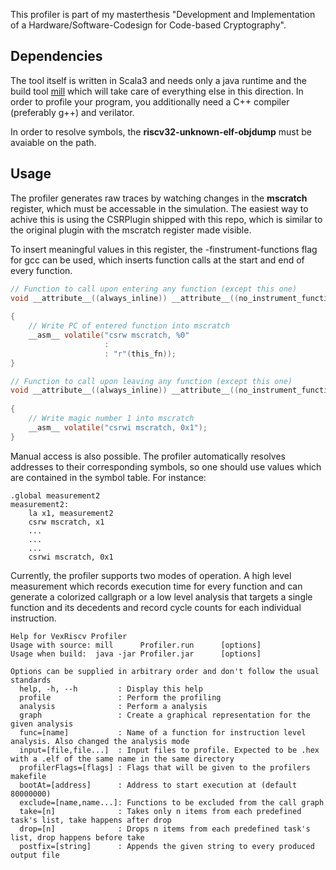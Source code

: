 
This profiler is part of my masterthesis "Development and Implementation of a Hardware/Software-Codesign for Code-based Cryptography".

## Dependencies

The tool itself is written in Scala3 and needs only a java runtime and the build tool [mill](https://github.com/com-lihaoyi/mill) 
which will take care of everything else in this direction. In order to profile your program, you additionally need a C++ compiler 
(preferably g++) and verilator.

In order to resolve symbols, the **riscv32-unknown-elf-objdump** must be avaiable on the path.

## Usage

The profiler generates raw traces by watching changes in the **mscratch** register, which must be accessable in the simulation. 
The easiest way to achive this is using the CSRPlugin shipped with this repo, which is similar to the original plugin with the mscratch 
register made visible.

To insert meaningful values in this register, the -finstrument-functions flag for gcc can be used, which inserts function calls 
at the start and end of every function.

```c
// Function to call upon entering any function (except this one)
void __attribute__((always_inline)) __attribute__((no_instrument_function)) __cyg_profile_func_enter(void *this_fn,
                                                                                                     __attribute__((unused)) void *call_site)
{
    // Write PC of entered function into mscratch
    __asm__ volatile("csrw mscratch, %0"
                     :
                     : "r"(this_fn));
}

// Function to call upon leaving any function (except this one)
void __attribute__((always_inline)) __attribute__((no_instrument_function)) __cyg_profile_func_exit(__attribute__((unused)) void *this_fn,
                                                                                                    __attribute__((unused)) void *call_site)
{
    // Write magic number 1 into mscratch
    __asm__ volatile("csrwi mscratch, 0x1");
}
```

Manual access is also possible. The profiler automatically resolves addresses to their corresponding symbols, so one should use 
values which are contained in the symbol table. For instance:

```
.global measurement2
measurement2:
    la x1, measurement2
    csrw mscratch, x1
    ...
    ...
    ...
    csrwi mscratch, 0x1
```

Currently, the profiler supports two modes of operation. A high level measurement which records execution time for every function and can generate a colorized callgraph or a low level analysis that targets a single function and its decedents and record cycle counts for each individual instruction.

```
Help for VexRiscv Profiler
Usage with source: mill      Profiler.run      [options]
Usage when build:  java -jar Profiler.jar      [options]

Options can be supplied in arbitrary order and don't follow the usual standards
  help, -h, --h         : Display this help
  profile               : Perform the profiling
  analysis              : Perform a analysis
  graph                 : Create a graphical representation for the given analysis
  func=[name]           : Name of a function for instruction level analysis. Also changed the analysis mode
  input=[file,file...]  : Input files to profile. Expected to be .hex with a .elf of the same name in the same directory
  profilerFlags=[flags] : Flags that will be given to the profilers makefile
  bootAt=[address]      : Address to start execution at (default 80000000)
  exclude=[name,name...]: Functions to be excluded from the call graph
  take=[n]              : Takes only n items from each predefined task's list, take happens after drop
  drop=[n]              : Drops n items from each predefined task's list, drop happens before take
  postfix=[string]      : Appends the given string to every produced output file
```
